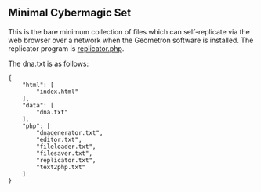 ## Minimal Cybermagic Set

This is the bare minimum collection of files which can self-replicate via the web browser over a network when the Geometron software is installed.  The replicator program is [replicator.php](replicator.php).  

The dna.txt is as follows:

```
{
    "html": [
        "index.html"
    ],
    "data": [
        "dna.txt"
    ],
    "php": [
        "dnagenerator.txt",
        "editor.txt",
        "fileloader.txt",
        "filesaver.txt",
        "replicator.txt",
        "text2php.txt"
    ]
}
```